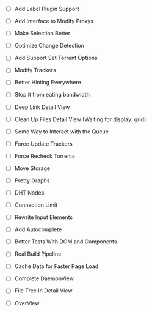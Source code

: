 - [ ] Add Label Plugin Support
- [ ] Add Interface to Modify Proxys
- [ ] Make Selection Better
- [ ] Optimize Change Detection
- [ ] Add Support Set Torrent Options
- [ ] Modify Trackers
- [ ] Better Hinting Everywhere
- [ ] Stop it from eating bandwidth
- [ ] Deep Link Detail View
- [ ] Clean Up Files Detail View (Waiting for display: grid)
- [ ] Some Way to Interact with the Queue
- [ ] Force Update Trackers
- [ ] Force Recheck Torrents
- [ ] Move Storage
- [ ] Pretty Graphs
- [ ] DHT Nodes
- [ ] Connection Limit
- [ ] Rewrite Input Elements
- [ ] Add Autocomplete
- [ ] Better Tests With DOM and Components
- [ ] Real Build Pipeline

- [ ] Cache Data for Faster Page Load
- [ ] Complete DaemonView
- [ ] File Tree In Detail View
- [ ] OverView

